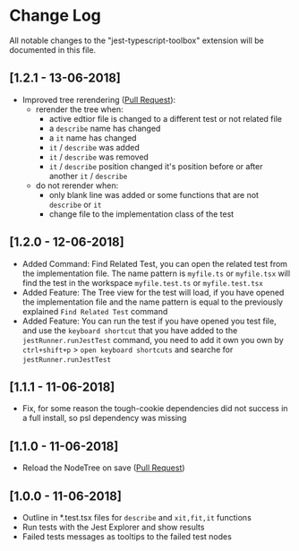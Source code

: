 # Change Log

All notable changes to the "jest-typescript-toolbox" extension will be documented in this file.

## [1.2.1 - 13-06-2018]

- Improved tree rerendering ([Pull Request](https://github.com/Sly321/jest-typescript-toolbox/pull/3)):
  - rerender the tree when:
    - active edtior file is changed to a different test or not related file
    - a `describe` name has changed
    - a `it` name has changed
    - `it` / `describe` was added
    - `it` / `describe` was removed
    - `it` / `describe` position changed it's position before or after another `it` / `describe`
  - do not rerender when:
    - only blank line was added or some functions that are not `describe` or `it`
    - change file to the implementation class of the test

## [1.2.0 - 12-06-2018]

- Added Command: Find Related Test, you can open the related test from the implementation file. The name pattern is `myfile.ts` or `myfile.tsx` will find the test in the workspace `myfile.test.ts` or `myfile.test.tsx`
- Added Feature: The Tree view for the test will load, if you have opened the implementation file and the name pattern is equal to the previously explained `Find Related Test` command
- Added Feature: You can run the test if you have opened you test file, and use the `keyboard shortcut` that you have added to the `jestRunner.runJestTest` command, you need to add it own you own by `ctrl+shift+p` > `open keyboard shortcuts` and searche for `jestRunner.runJestTest`

## [1.1.1 - 11-06-2018]

- Fix, for some reason the tough-cookie dependencies did not success in a full install, so psl dependency was missing

## [1.1.0 - 11-06-2018]

- Reload the NodeTree on save ([Pull Request](https://github.com/Sly321/jest-typescript-toolbox/pull/2))

## [1.0.0 - 11-06-2018]

- Outline in *.test.tsx files for `describe` and `xit,fit,it` functions
- Run tests with the Jest Explorer and show results
- Failed tests messages as tooltips to the failed test nodes
